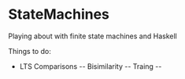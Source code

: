 # StateMachines
Playing about with finite state machines and Haskell

Things to do: 
- LTS Comparisons
-- Bisimilarity
-- Traing
-- 

